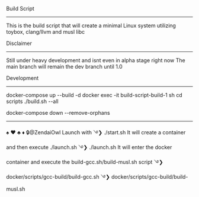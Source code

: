 Build Script
________________________________________________________________________

This is the build script that will create a minimal Linux system
utilizing toybox, clang/llvm and musl libc


Disclaimer
________________________________________________________________________

Still under heavy development and isnt even in alpha stage right now
The main branch will remain the dev branch until 1.0


Development
________________________________________________________________________

docker-compose up --build -d
docker exec -it build-script-build-1 sh
cd scripts
./build.sh --all

docker-compose down --remove-orphans 

________________________________________________________________________
♠ ♥ ♣ ♦ 🔒@ZendaiOwl
Launch with
࿓❯ ./start.sh 
	It will create a container and then execute ./launch.sh
࿓❯ ./launch.sh
	It will enter the docker container and execute the build-gcc.sh/build-musl.sh script
࿓❯ docker/scripts/gcc-build/build-gcc.sh
࿓❯ docker/scripts/gcc-build/build-musl.sh
